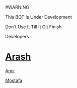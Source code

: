 #WARNING

This BOT Is Under Development

Don't Use It Till It Git Finish

Developers :

# [Arash](https://telegram.me/ArashEmp)

[Amir](https://telegram.me/amir_h)

[Mostafa](https://telegram.me/Poker)
